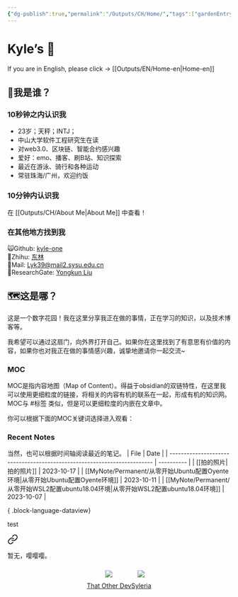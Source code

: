 ```yaml
---
{"dg-publish":true,"permalink":"/Outputs/CH/Home/","tags":["gardenEntry"]}
---
```


# Kyle’s 🏡

If you are in English, please click -> [[Outputs/EN/Home-en\|Home-en]]

## 🤯我是谁？
### 10秒钟之内认识我 
- 23岁；天秤；INTJ；
- 中山大学软件工程研究生在读
- 对web3.0、区块链、智能合约感兴趣
- 爱好：emo、播客、刷B站、知识探索
- 最近在游泳、骑行和各种运动
- 常驻珠海/广州，欢迎约饭
### 10分钟内认识我
在 [[Outputs/CH/About Me\|About Me]] 中查看！
### 在其他地方找到我
🙀Github: [kyle-one](https://github.com/kyle-one)   
📘Zhihu: [东林](https://www.zhihu.com/people/liu-yong-kun-19)   
📧Mail: <a href="mailto:Lyk39@mail2.sysu.edu.cn">Lyk39@mail2.sysu.edu.cn</a>     
📒ResearchGate: [Yongkun Liu](https://www.researchgate.net/profile/Yongkun-Liu-2)
## 🗺️这是哪？
这是一个数字花园！我在这里分享我正在做的事情，正在学习的知识，以及技术博客等。

我希望可以通过这扇门，向外界打开自己。如果你在这里找到了有意思有价值的内容，如果你也对我正在做的事情感兴趣，诚挚地邀请你一起交流~
### MOC
MOC是指内容地图（Map of Content）。得益于obsidian的双链特性，在这里我可以使用更细粒度的链接，将相关的内容有机的联系在一起，形成有机的知识网。MOC与 #标签 类似，但是可以更细粒度的内嵌在文章中。

你可以根据下面的MOC关键词选择进入观看：

### Recent Notes
当然，也可以根据时间轴阅读最近的笔记。
| File                                                                     | Date       |
| ------------------------------------------------------------------------ | ---------- |
| [[拍的照片\|拍的照片]]                                                        | 2023-10-17 |
| [[MyNote/Permanent/从零开始Ubuntu配置Oyente环境\|从零开始Ubuntu配置Oyente环境]]       | 2023-10-11 |
| [[MyNote/Permanent/从零开始WSL2配置ubuntu18.04环境\|从零开始WSL2配置ubuntu18.04环境]] | 2023-10-07 |

{ .block-language-dataview}

test

<div class="transclusion internal-embed is-loaded"><a class="markdown-embed-link" href="//" aria-label="Open link"><svg xmlns="http://www.w3.org/2000/svg" width="24" height="24" viewBox="0 0 24 24" fill="none" stroke="currentColor" stroke-width="2" stroke-linecap="round" stroke-linejoin="round" class="svg-icon lucide-link"><path d="M10 13a5 5 0 0 0 7.54.54l3-3a5 5 0 0 0-7.07-7.07l-1.72 1.71"></path><path d="M14 11a5 5 0 0 0-7.54-.54l-3 3a5 5 0 0 0 7.07 7.07l1.71-1.71"></path></svg></a><div class="markdown-embed">




暂无，嘤嘤嘤。

</div></div>


<div style="display: flex; flex-wrap: wrap; align-items: center; justify-content: center;"> <div style="display: flex; flex-direction: column; justify-content: center;align-items:center;"> <img style="padding: 10px" src="../../Others/Assets/Github.png"/> <a href="https://notes.thatother.dev/">That Other Dev</a> </div> <div style="display: flex; flex-direction: column; justify-content: center;align-items: center"> <img style="padding: 10px" src="https://res.cloudinary.com/dix4ngy25/image/upload/c_scale,r_8,w_300/v1668068103/dgdocs/CleanShot_2022-11-10_at_09.14.47_2x.png"/> <a href="https://syleria.netlify.app/">Syleria</a> </div> </div>
